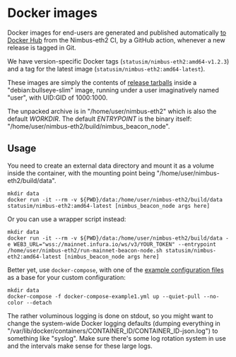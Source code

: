 # Docker images

Docker images for end-users are generated and published automatically [to Docker Hub](https://hub.docker.com/r/statusim/nimbus-eth2) from the Nimbus-eth2 CI, by a GitHub action, whenever a new release is tagged in Git.

We have version-specific Docker tags (`statusim/nimbus-eth2:amd64-v1.2.3`) and a tag for the latest image (`statusim/nimbus-eth2:amd64-latest`).

These images are simply the contents of [release tarballs](./binaries.md) inside a "debian:bullseye-slim" image, running under a user imaginatively named "user", with UID:GID of 1000:1000.

The unpacked archive is in "/home/user/nimbus-eth2" which is also the default *WORKDIR*. The default *ENTRYPOINT* is the binary itself: "/home/user/nimbus-eth2/build/nimbus\_beacon\_node".

## Usage

You need to create an external data directory and mount it as a volume inside the container, with the mounting point being "/home/user/nimbus-eth2/build/data".

```text
mkdir data
docker run -it --rm -v ${PWD}/data:/home/user/nimbus-eth2/build/data statusim/nimbus-eth2:amd64-latest [nimbus_beacon_node args here]
```

Or you can use a wrapper script instead:

```text
mkdir data
docker run -it --rm -v ${PWD}/data:/home/user/nimbus-eth2/build/data -e WEB3_URL="wss://mainnet.infura.io/ws/v3/YOUR_TOKEN" --entrypoint /home/user/nimbus-eth2/run-mainnet-beacon-node.sh statusim/nimbus-eth2:amd64-latest [nimbus_beacon_node args here]
```

Better yet, use `docker-compose`, with one of the [example configuration files](https://github.com/status-im/nimbus-eth2/tree/stable/docker/dist/binaries) as a base for your custom configuration:

```text
mkdir data
docker-compose -f docker-compose-example1.yml up --quiet-pull --no-color --detach
```

The rather voluminous logging is done on stdout, so you might want to change the system-wide Docker logging defaults (dumping everything in "/var/lib/docker/containers/CONTAINER_ID/CONTAINER_ID-json.log") to something like "syslog". Make sure there's some log rotation system in use and the intervals make sense for these large logs.
